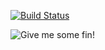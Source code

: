 [![Build Status](https://travis-ci.org/Jimdo/puppet-check_logfile.png?branch=master)](https://travis-ci.org/Jimdo/puppet-check_logfile)

![Give me some fin!](http://www.reactiongifs.com/wp-content/uploads/2013/01/turtle-5.gif)
